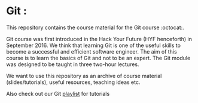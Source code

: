 # Git :
This repository contains the course material for the Git course :octocat:.

Git course was first introduced in the Hack Your Future (HYF henceforth) in September 2016. We think that learning Git is one of the useful skills to become a successful and efficient software engineer. The aim of this course is to learn the basics of Git and not to be an expert. The Git module was designed to be taught in three two-hour lectures.

We want to use this repository as an archive of course material (slides/tutorials), useful resources, teaching ideas etc.

Also check out our Git [playlist](https://www.youtube.com/playlist?list=PLVYDhqbgYpYUGxRdtQdYVE5Q8h3bt6SIA) for tutorials
